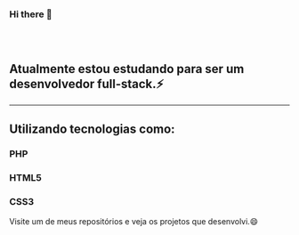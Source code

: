 ### Hi there 👋
  <h2></h2>
    <br />
    <h2>Atualmente estou estudando para ser um desenvolvedor full-stack.⚡</h2>
    <hr/>
    <h2>Utilizando tecnologias como: </h2>
    <h3>PHP</h3> <h3>HTML5</h3> <h3>CSS3</h3>
    <p>Visite um de meus repositórios e veja os projetos que desenvolvi.😄</p>
</html>
<!--
**Iago-Silva-Santos/Iago-Silva-Santos** is a ✨ _special_ ✨ repository because its `README.md` (this file) appears on your GitHub profile.

Here are some ideas to get you started:

- 🔭 I’m currently working on ...
- 🌱 I’m currently learning ...
- 👯 I’m looking to collaborate on ...
- 🤔 I’m looking for help with ...
- 💬 Ask me about ...
- 📫 How to reach me: ...
- 😄 Pronouns: ...
- ⚡ Fun fact: ...
-
